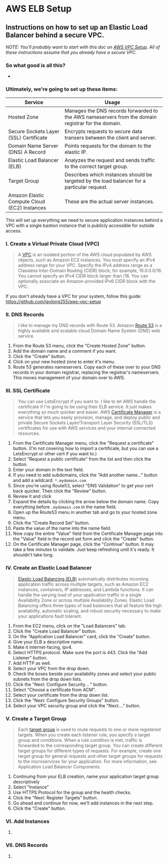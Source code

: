 # AWS ELB Setup

## Instructions on how to set up an Elastic Load Balancer behind a secure VPC.
*NOTE: You'll probably want to start with this doc on [AWS VPC Setup](https://github.com/jaylong255/aws-vpc-setup). All of these instructions assume that you already have a secure VPC.*
### So what good is all this?
- 

### Ultimately, we're going to set up these items:
|Service|Usage|
|--|--|
|Hosted Zone|Manages the DNS records forwarded to the AWS nameservers from the domain registrar for the domain.|
|Secure Sockets Layer (SSL) Certificate|Encrypts requests to secure data transers between the client and server.|
|Domain Name Server (DNS) A Record|Points requests for the domain to the elastic IP.|
|Elastic Load Balancer (ELB)|Analyzes the request and sends traffic to the correct target group.|
|Target Group|Describes which instances should be targeted by the load balancer for a particular request.|
|Amazon Elastic Compute Cloud (EC2) Instances|These are the actual server instances.|

This will set up everything we need to secure application instances behind a VPC with a single bastion instance that is publicly accessible for outside access. 

### I. Create a Virtual Private Cloud (VPC)
>A [VPC](https://docs.amazonaws.cn/en_us/vpc/latest/userguide/what-is-amazon-vpc.html) is an isolated portion of the AWS cloud populated by AWS objects, such as Amazon EC2 instances. You must specify an IPv4 address range for your VPC. Specify the IPv4 address range as a Classless Inter-Domain Routing (CIDR) block; for example, 10.0.0.0/16. You cannot specify an IPv4 CIDR block larger than /16. You can optionally associate an Amazon-provided IPv6 CIDR block with the VPC.

If you don't already have a VPC for your system, follow this guide: https://github.com/jaylong255/aws-vpc-setup

### II. DNS Records
> I like to manage my DNS records with Route 53. Amazon [Route 53](https://aws.amazon.com/route53/) is a highly available and scalable cloud Domain Name System (DNS) web service.
1. From the Route 53 menu, click the "Create Hosted Zone" button.
2. Add the domain name and a comment if you want.
3. Click the "Create" button.
4. Click on your new hosted zone to enter it's menu.
5. Route 53 generates nameservers. Copy each of these over to your DNS records in your domain registrar, replacing the registrar's nameservers. This moves management of your domain over to AWS.

### III. SSL Certificate
> You can use LetsEncrypt if you want to. I like to let AWS handle the certificate if I'm going to be using their ELB service. It just makes everything so much quicker and easier. AWS [Certificate Manager](https://aws.amazon.com/certificate-manager/) is a service that lets you easily provision, manage, and deploy public and private Secure Sockets Layer/Transport Layer Security (SSL/TLS) certificates for use with AWS services and your internal connected resources.
1. From the Certificate Manager menu, click the "Request a certificate" button. (I'm not covering how to import a certificate, but you can use a LetsEncrypt or other cert if you want to.)
2. Select "Request a public certificate" from the list and then click the button.
3. Enter your domain in the text field.
4. If you need to add subdomains, click the "Add another name..." button and add a wildcard. `*.mydomain.com`
5. Since you're using Route53, select "DNS Validation" to get your cert back quicker. Then click the "Review" button.
6. Review it and click 
7. Expand the details by clicking the arrow below the domain name. Copy everything before `.mydomain.com` in the name field.
8. Open up the Route53 menu in another tab and go to your hosted zone menu.
9. Click the "Create Record Set" button.
10. Paste the value of the name into the name field.
11. Now copy the entire "Value" field from the Certificate Manager page into the "Value" field in the record set form and click the "Create" button.
12. On the Certificate Manager page, click the "Continue" button. It may take a few minutes to validate. Just keep refreshing until it's ready. It shouldn't take long.

### IV. Create an Elastic Load Balancer
>[Elastic Load Balancing (ELB)](https://aws.amazon.com/elasticloadbalancing/) automatically distributes incoming application traffic across multiple targets, such as Amazon EC2 instances, containers, IP addresses, and Lambda functions. It can handle the varying load of your application traffic in a single Availability Zone or across multiple Availability Zones. Elastic Load Balancing offers three types of load balancers that all feature the high availability, automatic scaling, and robust security necessary to make your applications fault tolerant.
1. From the EC2 menu, click on the "Load Balancers" tab.
2. Click the "Create Load Balancer" button.
3. On the "Application Load Balancer" card, click the "Create" button.
4. Give your ELB a descriptive name.
5. Make it internet-facing, ipv4.
6. Select HTTPS protocol. Make sure the port is 443. Click the "Add Listener" button.
7. Add HTTP as well.
8. Select your VPC from the drop down.
9. Check the boxes beside your availability zones and select your public subnets from the drop down lists.
10. Click the "Next: Configure Security... " button.
11. Select "Choose a certificate from ACM".
12. Select your certificate from the drop down list.
13. Click the "Next: Configure Security Groups" button.
14. Select your VPC security group and click the "Next:..." button.

### V. Create a Target Group
>Each [target group](https://docs.aws.amazon.com/elasticloadbalancing/latest/application/load-balancer-target-groups.html) is used to route requests to one or more registered targets. When you create each listener rule, you specify a target group and conditions. When a rule condition is met, traffic is forwarded to the corresponding target group. You can create different target groups for different types of requests. For example, create one target group for general requests and other target groups for requests to the microservices for your application. For more information, see Application Load Balancer Components.
1. Continuing from your ELB creation, name your application target group descriptively
2. Select "Instance"
3. Use HTTPS Protocol for the group and the health checks.
4. Click the "Next: Register Targets" button.
5. Go ahead and continue for now, we'll add instances in the next step.
6. Click the "Create" button.

### VI. Add Instances
> 
1.

### VII. DNS Records
>
1.
